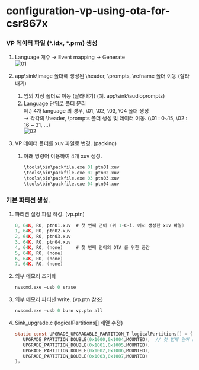 # configuration-vp-using-ota-for-csr867x

### VP 데이터 파일 (\*.idx, \*.prm) 생성
1. Language 개수 → Event mapping → Generate  
![01](https://user-images.githubusercontent.com/26864945/55311980-5854da80-549f-11e9-9773-55d2b6e4e1a4.PNG)

1. app\sink\image 폴더에 생성된 \header, \prompts, \refname 폴더 이동 (잘라내기)
   1. 임의 지정 폴더로 이동 (잘라내기) (예. app\sink\audioprompts)
   1. Language 단위로 폴더 분리   
      예.) 4개 language 의 경우, \01, \02, \03, \04 폴더 생성  
      → 각각의 \header, \prompts 폴더 생성 및 데이터 이동. (\01 : 0~15, \02 : 16 ~ 31, …)  
      ![02](https://user-images.githubusercontent.com/26864945/55312009-67d42380-549f-11e9-8325-9265c007c2ad.PNG)

1. VP 데이터 폴더를 xuv 파일로 변경. (packing)
   1. 아래 명령어 이용하여 4개 xuv 생성\.
      ```c
      \tools\bin\packfile.exe 01 ptn01.xuv
      \tools\bin\packfile.exe 02 ptn02.xuv
      \tools\bin\packfile.exe 03 ptn03.xuv
      \tools\bin\packfile.exe 04 ptn04.xuv
      ```

### 기본 파티션 생성.
1. 파티션 설정 파일 작성. (vp.ptn)
   ```c
   0, 64K, RO, ptn01.xuv  # 첫 번째 언어 (위 1-C-i. 에서 생성한 xuv 파일)
   1, 64K, RO, ptn02.xuv
   2, 64K, RO, ptn03.xuv
   3, 64K, RO, ptn04.xuv
   4, 64K, RO, (none)     # 첫 번째 언어의 OTA 를 위한 공간
   5, 64K, RO, (none)
   6, 64K, RO, (none)
   7, 64K, RO, (none)
   ```

1. 외부 메모리 초기화
   ```c
   nvscmd.exe –usb 0 erase
   ```

1. 외부 메모리 파티션 write. (vp.ptn 참조)
   ```c
   nvscmd.exe –usb 0 burn vp.ptn all
   ```

1. Sink_upgrade.c (logicalPartitions[] 배열 수정)
   ```c
   static const UPGRADE_UPGRADABLE_PARTITION_T logicalPartitions[] = {
      UPGRADE_PARTITION_DOUBLE(0x1000,0x1004,MOUNTED),  // 첫 번째 언어 공간
      UPGRADE_PARTITION_DOUBLE(0x1001,0x1005,MOUNTED),
      UPGRADE_PARTITION_DOUBLE(0x1002,0x1006,MOUNTED),
      UPGRADE_PARTITION_DOUBLE(0x1003,0x1007,MOUNTED)
   };
   ```
     
